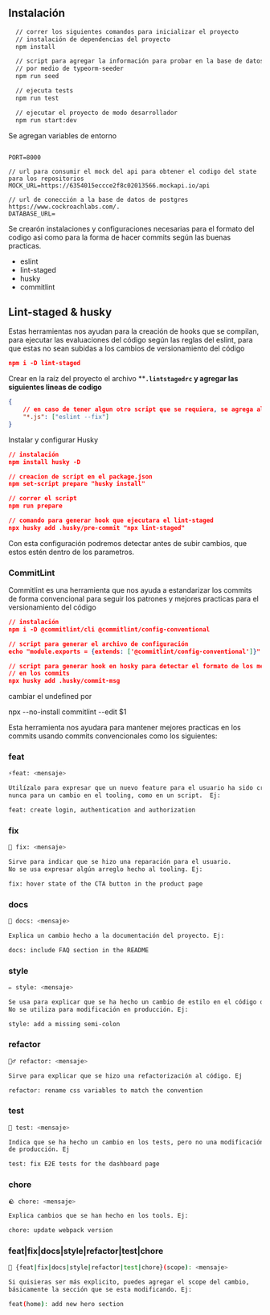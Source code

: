 ## Instalación
```sh
  // correr los siguientes comandos para inicializar el proyecto
  // instalación de dependencias del proyecto
  npm install

  // script para agregar la información para probar en la base de datos
  // por medio de typeorm-seeder
  npm run seed

  // ejecuta tests
  npm run test

  // ejecutar el proyecto de modo desarrollador
  npm run start:dev
```

Se agregan variables de entorno


```

PORT=8000

// url para consumir el mock del api para obtener el codigo del state para los repositorios
MOCK_URL=https://6354015eccce2f8c02013566.mockapi.io/api

// url de conección a la base de datos de postgres https://www.cockroachlabs.com/.
DATABASE_URL=
```

  Se crearón instalaciones y configuraciones necesarias para el formato del codigo
asi como para la forma de hacer commits según las buenas practicas.

- eslint
- lint-staged
- husky
- commitlint

## Lint-staged & husky

Estas herramientas nos ayudan para la creación de hooks que se compilan, para ejecutar las evaluaciones del código según las reglas del eslint, para que estas no sean subidas a los cambios de versionamiento del código

```json
npm i -D lint-staged
```

Crear en la raíz del proyecto el archivo ****`.lintstagedrc` y agregar las siguientes lineas de codigo**

```json
{
	// en caso de tener algun otro script que se requiera, se agrega al arreglo
	"*.js": ["eslint --fix"]
}
```

Instalar y configurar Husky

```json
// instalación
npm install husky -D

// creacion de script en el package.json
npm set-script prepare "husky install"

// correr el script
npm run prepare

// comando para generar hook que ejecutara el lint-staged
npx husky add .husky/pre-commit "npx lint-staged"
```

 Con esta configuración podremos detectar antes de subir cambios, que estos estén dentro de los parametros.

### CommitLint

Commitlint es una herramienta que nos ayuda a estandarizar los commits de forma convencional para seguir los patrones y mejores practicas para el versionamiento del código

```json
// instalación
npm i -D @commitlint/cli @commitlint/config-conventional

// script para generar el archivo de configuración
echo "module.exports = {extends: ['@commitlint/config-conventional']}" > commitlint.config.js

// script para generar hook en hosky para detectar el formato de los mensajes
// en los commits
npx husky add .husky/commit-msg
```

cambiar el undefined por 

npx --no-install commitlint --edit $1

Esta herramienta nos ayudara para mantener mejores practicas en los commits usando commits convencionales como los siguientes:

### feat

```bash
⚡️feat: <mensaje>

Utilízalo para expresar que un nuevo feature para el usuario ha sido creado, 
nunca para un cambio en el tooling, como en un script.  Ej:

feat: create login, authentication and authorization
```

### fix

```bash
🔨 fix: <mensaje>

Sirve para indicar que se hizo una reparación para el usuario. 
No se usa expresar algún arreglo hecho al tooling. Ej:

fix: hover state of the CTA button in the product page
```

### docs

```bash
📝 docs: <mensaje>

Explica un cambio hecho a la documentación del proyecto. Ej:

docs: include FAQ section in the README
```

### style

```bash
✏️ style: <mensaje>

Se usa para explicar que se ha hecho un cambio de estilo en el código directamente.
No se utiliza para modificación en producción. Ej:

style: add a missing semi-colon
```

### refactor

```bash
👷‍♂️ refactor: <mensaje>

Sirve para explicar que se hizo una refactorización al código. Ej

refactor: rename css variables to match the convention
```

### test

```bash
🧪 test: <mensaje>

Indica que se ha hecho un cambio en los tests, pero no una modificación en código
de producción. Ej

test: fix E2E tests for the dashboard page
```

### chore

```bash
🪨 chore: <mensaje>

Explica cambios que se han hecho en los tools. Ej:

chore: update webpack version
```

### feat|fix|docs|style|refactor|test|chore

```bash
🤯 {feat|fix|docs|style|refactor|test|chore}(scope): <mensaje>

Si quisieras ser más explicito, puedes agregar el scope del cambio, 
básicamente la sección que se esta modificando. Ej:

feat(home): add new hero section
```